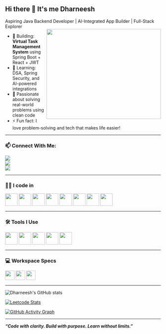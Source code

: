 ## Hi there 👋 It's me Dharneesh

Aspiring Java Backend Developer | AI-Integrated App Builder | Full-Stack Explorer  
<img align="right" width="370" height="290" src="https://i.pinimg.com/originals/47/f0/34/47f0342cec72b800463bf003eac1257e.gif">

- 🔭 Building: **Virtual Task Management System** using Spring Boot + React + JWT  
- 🌱 Learning: DSA, Spring Security, and AI-powered integrations  
- 💼 Passionate about solving real-world problems using clean code  
- ⚡ Fun fact: I love problem-solving and tech that makes life easier!

---

### 📫 Connect With Me:
[<img src="https://img.shields.io/badge/LinkedIn-0077B5?style=for-the-badge&logo=linkedin&logoColor=white" />](https://www.linkedin.com/in/dharneesh-p-10705b257/)  
[<img src="https://img.shields.io/badge/GitHub-181717?style=for-the-badge&logo=github&logoColor=white" />](https://github.com/Dharneesh-009)  
[<img src="https://img.shields.io/badge/LeetCode-FFA116?style=for-the-badge&logo=leetcode&logoColor=white" />](https://leetcode.com/u/Dharneesh-P/)  

---

### 👨‍💻 I code in
<img height="40" src="https://img.icons8.com/color/48/java-coffee-cup-logo.png"/> 
<img height="40" src="https://img.icons8.com/color/48/spring-logo.png"/> 
<img height="40" src="https://img.icons8.com/color/48/react-native.png"/> 
<img height="40" src="https://img.icons8.com/color/48/javascript.png"/> 
<img height="40" src="https://img.icons8.com/color/48/html-5.png"/> 
<img height="40" src="https://img.icons8.com/color/48/css3.png"/> 
<img height="40" src="https://img.icons8.com/color/48/mysql-logo.png"/> 
<img height="40" src="https://img.icons8.com/color/48/git.png"/> 

---

### 🛠️ Tools I Use
<img height="40" src="https://img.icons8.com/color/48/visual-studio-code-2019.png"/> 
<img height="40" src="https://img.icons8.com/officel/48/java-eclipse.png"/> 
<img height="40" src="https://img.icons8.com/color/48/intellij-idea.png"/> 
<img height="40" src="https://img.icons8.com/color/48/postman-api.png"/> 
<img height="40" src="https://img.icons8.com/ios-filled/50/github.png"/> 

---

### 💻 Workspace Specs
<img height="30" src="https://img.shields.io/badge/OS-Windows_11-blue?style=for-the-badge&logo=windows&logoColor=white"/> 
<img height="30" src="https://img.shields.io/badge/Processor-Ryzen_5_5600H-ED1C24?style=for-the-badge&logo=amd&logoColor=white"/> 
<img height="30" src="https://img.shields.io/badge/GPU-NVIDIA_GTX1650-76B900?style=for-the-badge&logo=nvidia&logoColor=white"/>

---

![Dharneesh's GitHub stats](https://github-readme-stats.vercel.app/api?username=Dharneesh-009&theme=dark&show_icons=true&hide=contribs)

[![Leetcode Stats](https://leetcard.jacoblin.cool/Dharneesh-P?ext=contest&theme=dark)](https://leetcode.com/u/Dharneesh-P/)

[![GitHub Activity Graph](https://github-readme-activity-graph.vercel.app/graph?username=Dharneesh-009&bg_color=000000&color=ffffff&line=00ffe0&point=ffffff&area=true&hide_border=true)](https://github.com/ashutosh00710/github-readme-activity-graph)

---

_**“Code with clarity. Build with purpose. Learn without limits.”**_

